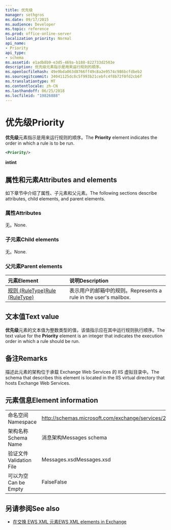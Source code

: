 ```yaml
---
title: 优先级
manager: sethgros
ms.date: 09/17/2015
ms.audience: Developer
ms.topic: reference
ms.prod: office-online-server
localization_priority: Normal
api_name:
- Priority
api_type:
- schema
ms.assetid: e1adb8b9-e3d5-469a-b188-822733d2503e
description: 优先级元素指示是用来运行规则的顺序。
ms.openlocfilehash: 49e9bda063d8766ff49c8a2e9574c986bcfdbeb2
ms.sourcegitcommit: 34041125dc8c5f993b21cebfc4f8b72f0fd2cb6f
ms.translationtype: MT
ms.contentlocale: zh-CN
ms.lasthandoff: 06/25/2018
ms.locfileid: "19826888"
---
```

# <a name="priority"></a><span data-ttu-id="6f399-103">优先级</span><span class="sxs-lookup"><span data-stu-id="6f399-103">Priority</span></span>

<span data-ttu-id="6f399-104">**优先级**元素指示是用来运行规则的顺序。</span><span class="sxs-lookup"><span data-stu-id="6f399-104">The **Priority** element indicates the order in which a rule is to be run.</span></span> 
  
```XML
<Priority/>
```

 <span data-ttu-id="6f399-105">**int**</span><span class="sxs-lookup"><span data-stu-id="6f399-105">**int**</span></span>
## <a name="attributes-and-elements"></a><span data-ttu-id="6f399-106">属性和元素</span><span class="sxs-lookup"><span data-stu-id="6f399-106">Attributes and elements</span></span>

<span data-ttu-id="6f399-107">如下章节中介绍了属性、子元素和父元素。</span><span class="sxs-lookup"><span data-stu-id="6f399-107">The following sections describe attributes, child elements, and parent elements.</span></span>
  
### <a name="attributes"></a><span data-ttu-id="6f399-108">属性</span><span class="sxs-lookup"><span data-stu-id="6f399-108">Attributes</span></span>

<span data-ttu-id="6f399-109">无。</span><span class="sxs-lookup"><span data-stu-id="6f399-109">None.</span></span>
  
### <a name="child-elements"></a><span data-ttu-id="6f399-110">子元素</span><span class="sxs-lookup"><span data-stu-id="6f399-110">Child elements</span></span>

<span data-ttu-id="6f399-111">无。</span><span class="sxs-lookup"><span data-stu-id="6f399-111">None.</span></span>
  
### <a name="parent-elements"></a><span data-ttu-id="6f399-112">父元素</span><span class="sxs-lookup"><span data-stu-id="6f399-112">Parent elements</span></span>

|<span data-ttu-id="6f399-113">**元素**</span><span class="sxs-lookup"><span data-stu-id="6f399-113">**Element**</span></span>|<span data-ttu-id="6f399-114">**说明**</span><span class="sxs-lookup"><span data-stu-id="6f399-114">**Description**</span></span>|
|:-----|:-----|
|[<span data-ttu-id="6f399-115">规则 (RuleType)</span><span class="sxs-lookup"><span data-stu-id="6f399-115">Rule (RuleType)</span></span>](rule-ruletype.md) <br/> |<span data-ttu-id="6f399-116">表示用户的邮箱中的规则。</span><span class="sxs-lookup"><span data-stu-id="6f399-116">Represents a rule in the user's mailbox.</span></span>  <br/> |
   
## <a name="text-value"></a><span data-ttu-id="6f399-117">文本值</span><span class="sxs-lookup"><span data-stu-id="6f399-117">Text value</span></span>

<span data-ttu-id="6f399-118">**优先级**元素的文本值为整数类型的值，该值指示应在其中运行规则执行顺序。</span><span class="sxs-lookup"><span data-stu-id="6f399-118">The text value for the **Priority** element is an integer that indicates the execution order in which a rule should be run.</span></span> 
  
## <a name="remarks"></a><span data-ttu-id="6f399-119">备注</span><span class="sxs-lookup"><span data-stu-id="6f399-119">Remarks</span></span>

<span data-ttu-id="6f399-120">描述此元素的架构位于承载 Exchange Web Services 的 IIS 虚拟目录中。</span><span class="sxs-lookup"><span data-stu-id="6f399-120">The schema that describes this element is located in the IIS virtual directory that hosts Exchange Web Services.</span></span>
  
## <a name="element-information"></a><span data-ttu-id="6f399-121">元素信息</span><span class="sxs-lookup"><span data-stu-id="6f399-121">Element information</span></span>

|||
|:-----|:-----|
|<span data-ttu-id="6f399-122">命名空间</span><span class="sxs-lookup"><span data-stu-id="6f399-122">Namespace</span></span>  <br/> |http://schemas.microsoft.com/exchange/services/2006/messages  <br/> |
|<span data-ttu-id="6f399-123">架构名称</span><span class="sxs-lookup"><span data-stu-id="6f399-123">Schema Name</span></span>  <br/> |<span data-ttu-id="6f399-124">消息架构</span><span class="sxs-lookup"><span data-stu-id="6f399-124">Messages schema</span></span>  <br/> |
|<span data-ttu-id="6f399-125">验证文件</span><span class="sxs-lookup"><span data-stu-id="6f399-125">Validation File</span></span>  <br/> |<span data-ttu-id="6f399-126">Messages.xsd</span><span class="sxs-lookup"><span data-stu-id="6f399-126">Messages.xsd</span></span>  <br/> |
|<span data-ttu-id="6f399-127">可以为空</span><span class="sxs-lookup"><span data-stu-id="6f399-127">Can be Empty</span></span>  <br/> |<span data-ttu-id="6f399-128">False</span><span class="sxs-lookup"><span data-stu-id="6f399-128">False</span></span>  <br/> |
   
## <a name="see-also"></a><span data-ttu-id="6f399-129">另请参阅</span><span class="sxs-lookup"><span data-stu-id="6f399-129">See also</span></span>



- [<span data-ttu-id="6f399-130">在交换 EWS XML 元素</span><span class="sxs-lookup"><span data-stu-id="6f399-130">EWS XML elements in Exchange</span></span>](ews-xml-elements-in-exchange.md)

